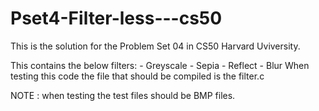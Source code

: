 # Pset4-Filter-less---cs50

This is the solution for the Problem Set 04 in CS50 Harvard Uviversity.

This contains the below filters:
          - Greyscale
          - Sepia
          - Reflect
          - Blur
When testing this code the file that should be compiled is the filter.c

NOTE : when testing the test files should be BMP files.
